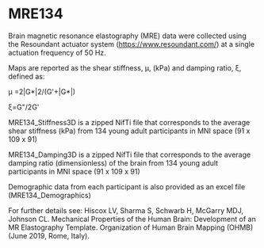 # MRE134

Brain magnetic resonance elastography (MRE) data were collected using the Resoundant actuator system (https://www.resoundant.com/) at a single actuation frequency of 50 Hz.

Maps are reported as the shear stiffness, μ, (kPa) and damping ratio, ξ, defined as:

μ =2|G*|2/(G'+|G*|)

ξ=G"/2G'

MRE134_Stiffness3D is a zipped NifTi file that corresponds to the average shear stiffness (kPa) from 134 young adult participants in MNI space (91 x 109 x 91)

MRE134_Damping3D is a zipped NifTi file that corresponds to the average damping ratio (dimensionless) of the brain from 134 young adult participants in MNI space (91 x 109 x 91)

Demographic data from each participant is also provided as an excel file (MRE134_Demographics)

For further details see:
Hiscox LV, Sharma S, Schwarb H, McGarry MDJ, Johnson CL. Mechanical Properties of the Human Brain: Development of an MR Elastography Template. Organization of Human Brain Mapping (OHMB) (June 2019, Rome, Italy).
